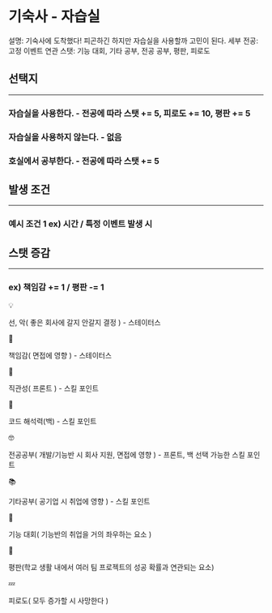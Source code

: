 # 기숙사 - 자습실

설명: 기숙사에 도착했다! 피곤하긴 하지만 자습실을 사용할까 고민이 된다.
세부 전공: 고정 이벤트
연관 스탯: 기능 대회, 기타 공부, 전공 공부, 평판, 피로도

## 선택지

---

### 자습실을 사용한다. - 전공에 따라 스탯 += 5, 피로도 += 10, 평판 += 5

### 자습실을 사용하지 않는다. - 없음

### 호실에서 공부한다. - 전공에 따라 스탯 += 5

## 발생 조건

---

### 예시 조건 1 ex) 시간 / 특정 이벤트 발생 시

## 스탯 증감

---

### ex) 책임감 += 1 / 평판 -= 1

<aside>
💡

선, 악( 좋은 회사에 갈지 안갈지 결정 ) - 스테이터스

</aside>

<aside>
📖

책임감( 면접에 영향 ) - 스테이터스

</aside>

<aside>
👀

직관성( 프론트 ) - 스킬 포인트

</aside>

<aside>
👀

코드 해석력(백) - 스킬 포인트

</aside>

<aside>
🤓

전공공부( 개발/기능반 시 회사 지원, 면접에 영향 ) - 프론트, 백 선택 가능한 스킬 포인트

</aside>

<aside>
📚

기타공부( 공기업 시 취업에 영향 ) - 스킬 포인트

</aside>

<aside>
👀

기능 대회( 기능반의 취업을 거의 좌우하는 요소 )

</aside>

<aside>
👀

평판(학교 생활 내에서 여러 팀 프로젝트의 성공 확률과 연관되는 요소)

</aside>

<aside>
💤

피로도( 모두 증가할 시 사망한다 )

</aside>